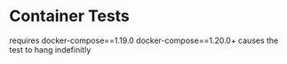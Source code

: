 # Container Tests

requires docker-compose==1.19.0
docker-compose==1.20.0+ causes the test to hang indefinitly
